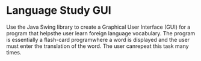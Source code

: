 # Language Study GUI
Use the Java Swing library to create a Graphical User Interface (GUI) for a program that helpsthe user learn foreign language vocabulary. The program is essentially a flash-card programwhere a word is displayed and the user must enter the translation of the word. The user canrepeat this task many times.
